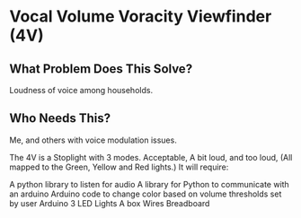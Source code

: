 # Vocal Volume Voracity Viewfinder (4V)
## What Problem Does This Solve?
Loudness of voice among households.
## Who Needs This?
Me, and others with voice modulation issues.

The 4V is a Stoplight with 3 modes. Acceptable, A bit loud, and too loud, (All mapped to the Green, Yellow and Red lights.)
It will require:

A python library to listen for audio
A library for Python to communicate with an arduino
Arduino code to change color based on volume thresholds set by user
Arduino
3 LED Lights
A box
Wires
Breadboard